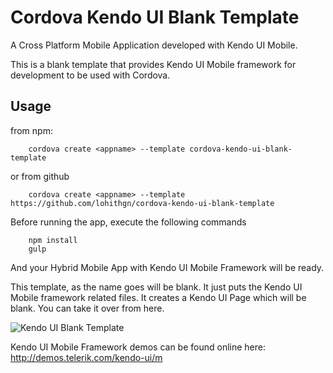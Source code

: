 # Cordova Kendo  UI Blank Template
A Cross Platform Mobile Application developed with Kendo UI Mobile.

This is a blank template that provides Kendo UI Mobile framework for development to be used with Cordova.

## Usage

from npm:

```
    cordova create <appname> --template cordova-kendo-ui-blank-template
```
or from github

```
    cordova create <appname> --template https://github.com/lohithgn/cordova-kendo-ui-blank-template
```
Before running the app, execute the following commands

```
	npm install
	gulp
```

And your Hybrid Mobile App with Kendo UI Mobile Framework will be ready.

This template, as the name goes will be blank. It just puts the Kendo UI Mobile framework related files. It creates a Kendo UI Page which will be blank. You can take it over from here. 


![Kendo UI Blank Template](http://content.screencast.com/users/Kashyapa/folders/TACO-CLI-ScreenShots/media/d68dbc1c-b55b-419b-b54f-bd4e71649cc5/TACOKendoUIBlank.png)

Kendo UI Mobile Framework demos can be found online here: <a href="http://demos.telerik.com/kendo-ui/m">http://demos.telerik.com/kendo-ui/m</a>
